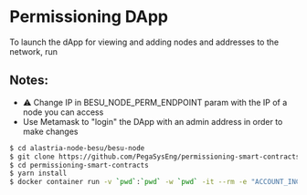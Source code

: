 # Permissioning DApp

To launch the dApp for viewing and adding nodes and addresses to the network, run

## Notes:

- :warning: Change IP in BESU_NODE_PERM_ENDPOINT param with the IP of a node you can access
- Use Metamask to "login" the DApp with an admin address in order to make changes

```sh
$ cd alastria-node-besu/besu-node
$ git clone https://github.com/PegaSysEng/permissioning-smart-contracts.git
$ cd permissioning-smart-contracts
$ yarn install
$ docker container run -v `pwd`:`pwd` -w `pwd` -it --rm -e "ACCOUNT_INGRESS_CONTRACT_ADDRESS=0x0000000000000000000000000000000000008888" -e "NODE_INGRESS_CONTRACT_ADDRESS=0x0000000000000000000000000000000000009999" -e "BESU_NODE_PERM_ENDPOINT=http://52.16.154.220:8545" -e "NETWORK_ID=2020" -p 3000:3000 node:12 yarn start
```
